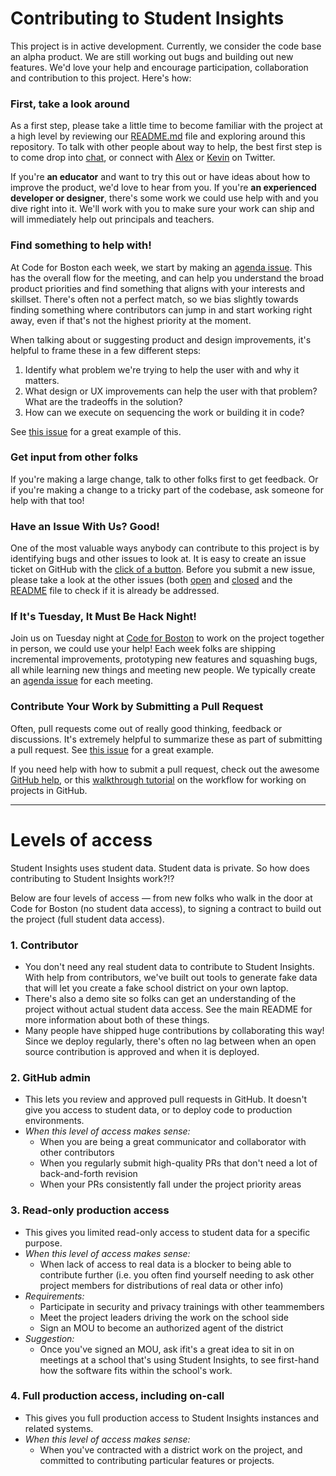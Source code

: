 # Contributing to Student Insights

This project is in active development.  Currently, we consider the code base an alpha product. We are still working out bugs and building out new features.  We'd love your help and encourage participation, collaboration and contribution to this project.  Here's how: 

### First, take a look around

As a first step, please take a little time to become familiar with the project at a high level by reviewing our [README.md](README.md) file and exploring around this repository.  To talk with other people about way to help, the best first step is to come drop into [chat](https://cfb-public.slack.com/messages/somerville-schools/), or connect with [Alex](https://twitter.com/alexsoble) or [Kevin](https://twitter.com/krob) on Twitter. 

If you're **an educator** and want to try this out or have ideas about how to improve the product, we'd love to hear from you.  If you're **an experienced developer or designer**, there's some work we could use help with and you dive right into it.  We'll work with you to make sure your work can ship and will immediately help out principals and teachers.

### Find something to help with!
At Code for Boston each week, we start by making an [agenda issue]( https://github.com/studentinsights/studentinsights/issues?utf8=%E2%9C%93&q=is%3Aissue+agenda+).  This has the overall flow for the meeting, and can help you understand the broad product priorities and find something that aligns with your interests and skillset.  There's often not a perfect match, so we bias slightly towards finding something where contributors can jump in and start working right away, even if that's not the highest priority at the moment.  

When talking about or suggesting product and design improvements, it's helpful to frame these in a few different steps:
  1. Identify what problem we're trying to help the user with and why it matters.
  2. What design or UX improvements can help the user with that problem? What are the tradeoffs in the solution?
  3. How can we execute on sequencing the work or building it in code?

See [this issue](https://github.com/studentinsights/studentinsights/issues/307#issuecomment-210643323) for a great example of this.

### Get input from other folks
If you're making a large change, talk to other folks first to get feedback.  Or if you're making a change to a tricky part of the codebase, ask someone for help with that too!

### Have an Issue With Us?  Good! 
One of the most valuable ways anybody can contribute to this project is by identifying bugs and other issues to look at.  It is easy to create an issue ticket on GitHub with the [click of a button](https://github.com/studentinsights/studentinsights/issues/new). Before you submit a new issue, please take a look at the other issues (both [open](https://github.com/studentinsights/studentinsights/issues?q=is%3Aopen+is%3Aissue) and [closed](https://github.com/studentinsights/studentinsights/issues?q=is%3Aissue+is%3Aclosed) and the [README](README.md) file to check if it is already be addressed.  

### If It's Tuesday, It Must Be Hack Night! 
Join us on Tuesday night at [Code for Boston](http://www.codeforboston.org) to work on the project together in person, we could use your help!  Each week folks are shipping incremental improvements, prototyping new features and squashing bugs, all while learning new things and meeting new people.  We typically create an [agenda issue]( https://github.com/studentinsights/studentinsights/issues?utf8=%E2%9C%93&q=is%3Aissue+agenda+) for each meeting.

### Contribute Your Work by Submitting a Pull Request
Often, pull requests come out of really good thinking, feedback or discussions.  It's extremely helpful to summarize these as part of submitting a pull request.  See [this issue](https://github.com/studentinsights/studentinsights/issues/307#issuecomment-210643323) for a great example.

If you need help with how to submit a pull request, check out the awesome [GitHub help](https://help.github.com/articles/using-pull-requests/), or this [walkthrough tutorial](https://guides.github.com/introduction/flow/) on the workflow for working on projects in GitHub.

---

# Levels of access

Student Insights uses student data. Student data is private. So how does contributing to Student Insights work?!?

Below are four levels of access — from new folks who walk in the door at Code for Boston (no student data access), to signing a contract to build out the project (full student data access).


### 1. Contributor

  + You don't need any real student data to contribute to Student Insights. With help from contributors, we've built out tools to generate fake data that will let you create a fake school district on your own laptop.
  + There's also a demo site so folks can get an understanding of the project without actual student data access.  See the main README for more information about both of these things.
  + Many people have shipped huge contributions by collaborating this way!  Since we deploy regularly, there's often no lag between when an open source contribution is approved and when it is deployed.


### 2. GitHub admin

  + This lets you review and approved pull requests in GitHub. It doesn't give you access to student data, or to deploy code to production environments.
  + _When this level of access makes sense:_
    + When you are being a great communicator and collaborator with other contributors
    + When you regularly submit high-quality PRs that don't need a lot of back-and-forth revision
    + When your PRs consistently fall under the project priority areas

### 3. Read-only production access

  + This gives you limited read-only access to student data for a specific purpose.
  + _When this level of access makes sense:_
    + When lack of access to real data is a blocker to being able to contribute further (i.e. you often find yourself needing to ask other project members for distributions of real data or other info)
  + _Requirements:_
    + Participate in security and privacy trainings with other teammembers
    + Meet the project leaders driving the work on the school side
    + Sign an MOU to become an authorized agent of the district
  + _Suggestion:_
    + Once you've signed an MOU, ask ifit's a great idea to sit in on meetings at a school that's using Student Insights, to see first-hand how the software fits within the school's work.


### 4. Full production access, including on-call

  + This gives you full production access to Student Insights instances and related systems.
  + _When this level of access makes sense:_
    + When you've contracted with a district work on the project, and committed to contributing particular features or projects.